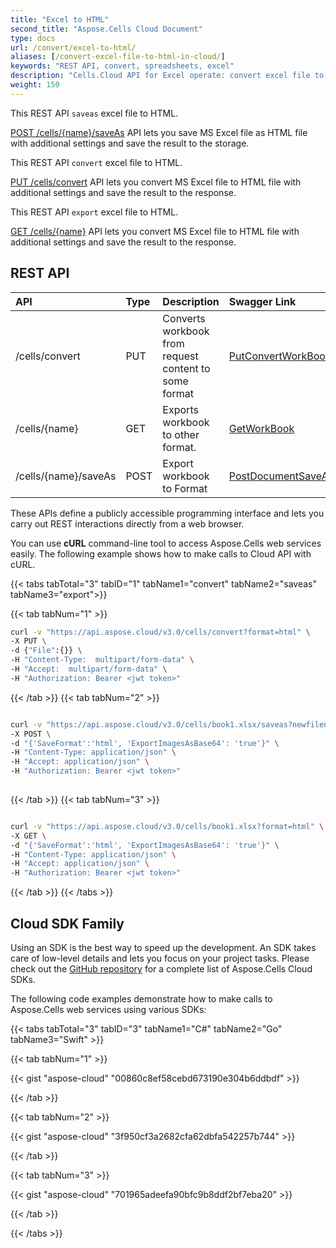 ```yaml
---
title: "Excel to HTML"
second_title: "Aspose.Cells Cloud Document"
type: docs
url: /convert/excel-to-html/
aliases: [/convert-excel-file-to-html-in-cloud/]
keywords: "REST API, convert, spreadsheets, excel"
description: "Cells.Cloud API for Excel operate: convert excel file to html file."
weight: 150
---
```


This REST API `saveas` excel file to HTML.

[POST /cells/{name}/saveAs](https://apireference.aspose.cloud/cells/#/SaveAs/PostDocumentSaveAs) API lets you save MS Excel file as HTML file with additional settings and save the result to the storage.

This REST API `convert` excel file to HTML.

[PUT /cells/convert](https://apireference.aspose.cloud/cells/#/Workbook/PutConvertWorkBook) API lets you convert MS Excel file to HTML file with additional settings and save the result to the response.

This REST API `export` excel file to HTML.

[GET /cells/{name}](https://apireference.aspose.cloud/cells/#/Workbook/GetWorkBook  ) API lets you convert MS Excel file to HTML file with additional settings and save the result to the response.

## REST API

|**API**|**Type**|**Description**|**Swagger Link**|
| :- | :- | :- | :- |
|/cells/convert|PUT|Converts workbook from request content to some format|[PutConvertWorkBook](https://apireference.aspose.cloud/cells/#/Workbook/PutConvertWorkBook)|
|/cells/{name}|GET|Exports workbook to other format.|[GetWorkBook](https://apireference.aspose.cloud/cells/#/Workbook/GetWorkBook)|
|/cells/{name}/saveAs|POST|Export workbook to Format|[PostDocumentSaveAs](https://apireference.aspose.cloud/cells/#/SaveAs/PostDocumentSaveAs)|



These APIs define a publicly accessible programming interface and lets you carry out REST interactions directly from a web browser. 

You can use **cURL** command-line tool to access Aspose.Cells web services easily. The following example shows how to make calls to Cloud API with cURL.


{{< tabs tabTotal="3" tabID="1" tabName1="convert" tabName2="saveas" tabName3="export">}}

{{< tab tabNum="1" >}}

```bash
curl -v "https://api.aspose.cloud/v3.0/cells/convert?format=html" \
-X PUT \
-d {"File":{}} \
-H "Content-Type:  multipart/form-data" \
-H "Accept:  multipart/form-data" \
-H "Authorization: Bearer <jwt token>"

```

{{< /tab >}}
{{< tab tabNum="2" >}}

```bash

curl -v "https://api.aspose.cloud/v3.0/cells/book1.xlsx/saveas?newfilename=book1.html" \
-X POST \
-d "{'SaveFormat':'html', 'ExportImagesAsBase64': 'true'}" \
-H "Content-Type: application/json" \
-H "Accept: application/json" \
-H "Authorization: Bearer <jwt token>"
 
```

{{< /tab >}}
{{< tab tabNum="3" >}}

```bash

curl -v "https://api.aspose.cloud/v3.0/cells/book1.xlsx?format=html" \
-X GET \
-d "{'SaveFormat':'html', 'ExportImagesAsBase64': 'true'}" \
-H "Content-Type: application/json" \
-H "Accept: application/json" \
-H "Authorization: Bearer <jwt token>"


```

{{< /tab >}}
{{< /tabs >}}

## Cloud SDK Family

Using an SDK is the best way to speed up the development. An SDK takes care of low-level details and lets you focus on your project tasks. Please check out the [GitHub repository](https://github.com/aspose-cells-cloud) for a complete list of Aspose.Cells Cloud SDKs.

The following code examples demonstrate how to make calls to Aspose.Cells web services using various SDKs:



{{< tabs tabTotal="3" tabID="3" tabName1="C#" tabName2="Go" tabName3="Swift" >}}

{{< tab tabNum="1" >}}

{{< gist "aspose-cloud" "00860c8ef58cebd673190e304b6ddbdf" >}}

{{< /tab >}}

{{< tab tabNum="2" >}}

{{< gist "aspose-cloud" "3f950cf3a2682cfa62dbfa542257b744" >}}

{{< /tab >}}

{{< tab tabNum="3" >}}

{{< gist "aspose-cloud" "701965adeefa90bfc9b8ddf2bf7eba20" >}}

{{< /tab >}}

{{< /tabs >}}

